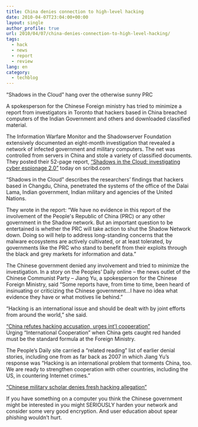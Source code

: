 ```yaml
---
title: China denies connection to high-level hacking
date: 2010-04-07T23:04:00+00:00
layout: single
author_profile: true
url: 2010/04/07/china-denies-connection-to-high-level-hacking/
tags:
  - hack
  - news
  - report
  - review
lang: en
category: 
  - techblog
---
```

“Shadows in the Cloud” hang over the otherwise sunny PRC

A spokesperson for the Chinese Foreign ministry has tried to minimize a report from investigators in Toronto that hackers based in China breached computers of the Indian Government and others and downloaded classified material.

The Information Warfare Monitor and the Shadowserver Foundation extensively documented an eight-month investigation that revealed a network of infected government and military computers. The net was controlled from servers in China and stole a variety of classified documents. They posted their 52-page report, [“Shadows in the Cloud: investigating cyber espionage 2.0”](http://www.scribd.com/doc/29435784/SHADOWS-IN-THE-CLOUD-Investigating-Cyber-Espionage-2-0) today on scribd.com

“Shadows in the Cloud” describes the researchers’ findings that hackers based in Changdu, China, penetrated the systems of the office of the Dalai Lama, Indian government, Indian military and agencies of the United Nations.

They wrote in the report: <span>“We have no evidence in this report of the involvement of the People's Republic of China (PRC) or any other government in the Shadow network. But an important question to be entertained is whether the PRC will take action to shut the Shadow Network down. Doing so will help to address long-standing concerns that the malware ecosystems are actively cultivated, or at least tolerated, by governments like the PRC who stand to benefit from their exploits through the black and grey markets for information and data.”</span>

The Chinese government denied any involvement and tried to minimize the investigation. In a story on the Peoples’ Daily online – the news outlet of the Chinese Communist Party – Jiang Yu, a spokesperson for the Chinese Foreign Ministry, said <span>“Some reports have, from time to time, been heard of insinuating or criticizing the Chinese government…I have no idea what evidence they have or what motives lie behind.”</span>

“Hacking is an international issue and should be dealt with by joint efforts from around the world,” she said.

[“China refutes hacking accusation, urges int'l cooperation”](http://english.people.com.cn/90001/90776/90883/6942180.html)  
Urging “International Cooperation” when China gets caught red handed must be the standard formula at the Foreign Ministry.

The People’s Daily site carried a “related reading” list of earlier denial stories, including one from as far back as 2007 in which Jiang Yu’s response was <span>“Hacking is an <span>international problem</span> that torments China, too. We are ready to <span>strengthen cooperation with other countries</span>, including the US, in countering Internet crimes.”</span>

[“Chinese military scholar denies fresh hacking allegation”](http://english.people.com.cn/90001/90776/90883/6256023.html)

If you have something on a computer you think the Chinese government might be interested in you might SERIOUSLY harden your network and consider some very good encryption. And user education about spear phishing wouldn’t hurt.